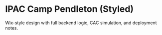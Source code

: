 # IPAC Camp Pendleton (Styled)
Wix-style design with full backend logic, CAC simulation, and deployment notes.